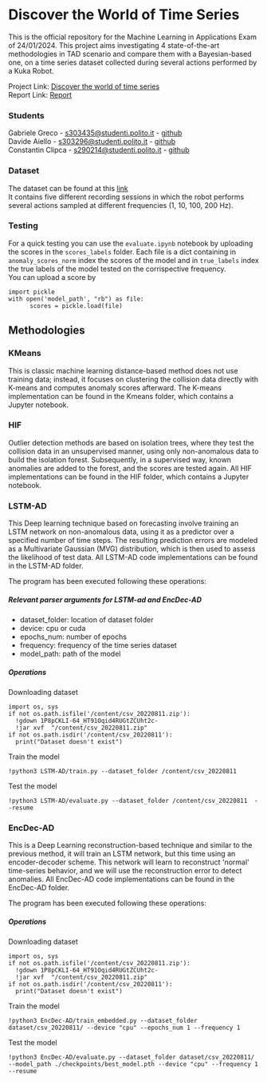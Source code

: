 # Discover the World of Time Series
This is the official repository for the Machine Learning in Applications Exam of 24/01/2024. This project aims investigating 4 state-of-the-art methodologies in TAD scenario and compare them with a Bayesian-based one, on a time series dataset collected during several actions performed by a Kuka Robot.

Project Link: [Discover the world of time series](https://github.com/MLinApp-polito/mla-prj-23-fp-01-acg) <br />
Report Link: [Report](https://drive.google.com/file/d/1Ti8NOUoRGIkaq2z8545Hv4CDW0xDBs6c/view?usp=sharing) <br />

### Students

Gabriele Greco - s303435@studenti.polito.it - [github](https://github.com/GabriG23) <br />
Davide Aiello - s303296@studenti.polito.it - [github](https://github.com/davideaiello) <br />
Constantin Clipca - s290214@studenti.polito.it -  [github](https://github.com/PhobosKalDeimos) <br />

### Dataset
The dataset can be found at this [link](https://drive.google.com/file/d/1Fn_KVRpwLedTYU1QgfVCRtkvo1hf_9GB/view?usp=sharing) <br />
It contains five different recording sessions in which the robot performs several actions sampled at different frequencies (1, 10, 100, 200 Hz).

### Testing
For a quick testing you can use the `evaluate.ipynb` notebook by uploading the scores in the `scores_labels` folder.
Each file is a dict containing in `anomaly_scores_norm` index the scores of the model and in `true_labels` index the true labels of the model tested on the corrispective frequency. <br />
You can upload a score by
```
import pickle
with open('model_path', "rb") as file:
      scores = pickle.load(file)
```
## Methodologies

### KMeans
This is classic machine learning distance-based method does not use training data; instead, it focuses on clustering the collision data directly with K-means and computes anomaly scores afterward.
The K-means implementation can be found in the Kmeans folder, which contains a Jupyter notebook.

### HIF
Outlier detection methods are based on isolation trees, where they test the collision data in an unsupervised manner, using only non-anomalous data to build the isolation forest. Subsequently, in a supervised way, known anomalies are added to the forest, and the scores are tested again.
All HIF implementations can be found in the HIF folder, which contains a Jupyter notebook.

### LSTM-AD
This Deep learning technique based on forecasting involve training an LSTM network on non-anomalous data, using it as a predictor over a specified number of time steps. The resulting prediction errors are modeled as a Multivariate Gaussian (MVG) distribution, which is then used to assess the likelihood of test data.
All LSTM-AD code implementations can be found in the LSTM-AD folder.

The program has been executed following these operations:

##### Relevant parser arguments for LSTM-ad and EncDec-AD
- dataset_folder: location of dataset folder
- device: cpu or cuda
- epochs_num: number of epochs
- frequency: frequency of the time series dataset
- model_path: path of the model


##### Operations

Downloading dataset
```
import os, sys
if not os.path.isfile('/content/csv_20220811.zip'):
  !gdown 1P8pCKLI-64_HT91Oqid4RUGtZCUht2c-
  !jar xvf  "/content/csv_20220811.zip"
if not os.path.isdir('/content/csv_20220811'):
  print("Dataset doesn't exist")
```
Train the model
```
!python3 LSTM-AD/train.py --dataset_folder /content/csv_20220811
```
Test the model
```
!python3 LSTM-AD/evaluate.py --dataset_folder /content/csv_20220811  --resume
```

### EncDec-AD
This is a Deep Learning reconstruction-based technique and similar to the previous method, it will train an LSTM network, but this time using an encoder-decoder scheme. This network will learn to reconstruct 'normal' time-series behavior, and we will use the reconstruction error to detect anomalies. All EncDec-AD code implementations can be found in the EncDec-AD folder.

The program has been executed following these operations:

##### Operations

Downloading dataset
```
import os, sys
if not os.path.isfile('/content/csv_20220811.zip'):
  !gdown 1P8pCKLI-64_HT91Oqid4RUGtZCUht2c-
  !jar xvf  "/content/csv_20220811.zip"
if not os.path.isdir('/content/csv_20220811'):
  print("Dataset doesn't exist")
```
Train the model
```
!python3 EncDec-AD/train_embedded.py --dataset_folder dataset/csv_20220811/ --device "cpu" --epochs_num 1 --frequency 1

```
Test the model
```
!python3 EncDec-AD/evaluate.py --dataset_folder dataset/csv_20220811/ --model_path ./checkpoints/best_model.pth --device "cpu" --frequency 1  --resume
```

